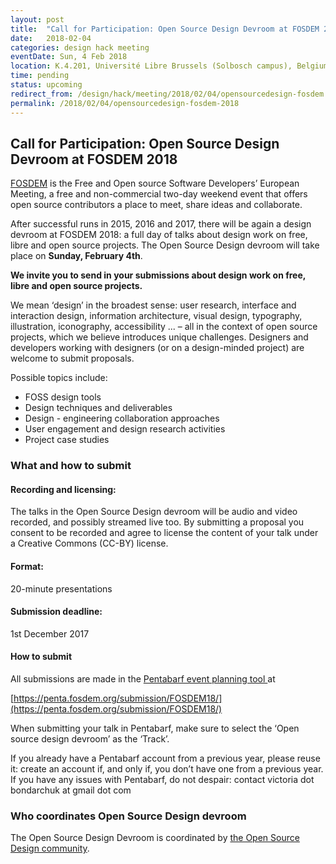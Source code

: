 ```yaml
---
layout: post
title:  "Call for Participation: Open Source Design Devroom at FOSDEM 2018"
date:   2018-02-04
categories: design hack meeting
eventDate: Sun, 4 Feb 2018
location: K.4.201, Université Libre Brussels (Solbosch campus), Belgium
time: pending
status: upcoming
redirect_from: /design/hack/meeting/2018/02/04/opensourcedesign-fosdem.html
permalink: /2018/02/04/opensourcedesign-fosdem-2018
---
```


## Call for Participation: Open Source Design Devroom at FOSDEM 2018

[FOSDEM](https://fosdem.org) is the Free and Open source Software Developers’ European Meeting, a free and non-commercial two-day weekend event that offers open source contributors a place to meet, share ideas and collaborate.

After successful runs in 2015, 2016 and 2017, there will be again a design devroom at FOSDEM 2018: a full day of talks about design work on free, libre and open source projects. The Open Source Design devroom will take place on **Sunday, February 4th**.

**We invite you to send in your submissions about design work on free, libre and open source projects.**

We mean ‘design’ in the broadest sense: user research, interface and interaction design, information architecture, visual design, typography, illustration, iconography, accessibility ... – all in the context of open source projects, which we believe introduces unique challenges. Designers and developers working with designers (or on a design-minded project) are welcome to submit proposals.

Possible topics include:

- FOSS design tools
- Design techniques and deliverables
- Design - engineering collaboration approaches
- User engagement and design research activities
- Project case studies

### What and how to submit

#### Recording and licensing:

The talks in the Open Source Design devroom will be audio and video recorded, and possibly streamed live too. By submitting a proposal you consent to be recorded and agree to license the content of your talk under a Creative Commons (CC-BY) license.

#### Format:

20-minute presentations

#### Submission deadline:

1st December 2017

#### How to submit

All submissions are made in the [Pentabarf event planning tool ](https://penta.fosdem.org/submission/FOSDEM18/) at

[https://penta.fosdem.org/submission/FOSDEM18/](https://penta.fosdem.org/submission/FOSDEM18/)

When submitting your talk in Pentabarf, make sure to select the ‘Open source design devroom’ as the ‘Track’.

If you already have a Pentabarf account from a previous year, please reuse it: create an account if, and only if, you don’t have one from a previous year. If you have any issues with Pentabarf, do not despair: contact victoria dot bondarchuk at gmail dot com

### Who coordinates Open Source Design devroom

The Open Source Design Devroom is coordinated by [the Open Source Design community](http://opensourcedesign.net/).
